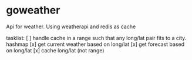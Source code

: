 # goweather
Api for weather. Using weatherapi and redis as cache

tasklist:
[ ] handle cache in a range such that any long/lat pair fits to a city. hashmap
[x] get current weather based on long/lat
[x] get forecast based on long/lat
[x] cache long/lat (not range)
